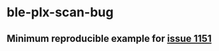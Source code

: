 # ble-plx-scan-bug

## Minimum reproducible example for [issue 1151](https://github.com/dotintent/react-native-ble-plx/issues/1151)
